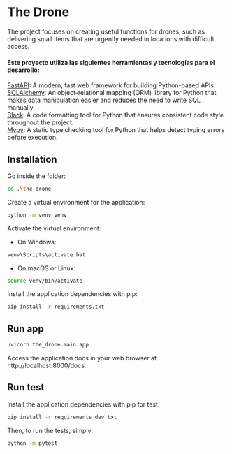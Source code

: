 # The Drone

The project focuses on creating useful functions for drones, such as delivering
small items that are urgently needed in locations with difficult access.

#### Este proyecto utiliza las siguientes herramientas y tecnologías para el desarrollo:

[FastAPI](https://fastapi.tiangolo.com/): A modern, fast web framework for
building Python-based APIs.  
[SQLAlchemy](https://www.sqlalchemy.org/): An object-relational mapping (ORM)
library for Python that makes data manipulation easier and reduces the need to
write SQL manually.  
[Black](https://black.readthedocs.io/en/stable/):  A code formatting tool for
Python that ensures consistent code style throughout the project.  
[Mypy](https://mypy.readthedocs.io): A static type checking tool for Python
that helps detect typing errors before execution.

## Installation

Go inside the folder:

```bash
cd .\the-drone
```

Create a virtual environment for the application:

```bash
python -m venv venv
```

Activate the virtual environment:

- On Windows:

```bash
venv\Scripts\activate.bat
```

- On macOS or Linux:

```bash
source venv/bin/activate
```

Install the application dependencies with pip:

```bash
pip install -r requirements.txt
```

## Run app

```bash
uvicorn the_drone.main:app
```

Access the application docs in your web browser at http://localhost:8000/docs.

## Run test

Install the application dependencies with pip for test:

```bash
pip install -r requirements_dev.txt
```

Then, to run the tests, simply:

```bash
python -m pytest
```
